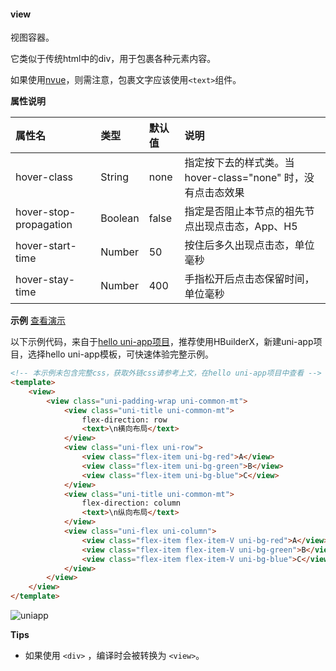 #### view

视图容器。

它类似于传统html中的div，用于包裹各种元素内容。

如果使用[nvue](https://uniapp.dcloud.io/nvue-outline)，则需注意，包裹文字应该使用`<text>`组件。

**属性说明**

|属性名|类型|默认值|说明|
|:-|:-|:-|:-|
|hover-class|String|none|指定按下去的样式类。当 hover-class="none" 时，没有点击态效果|
|hover-stop-propagation|Boolean|false|指定是否阻止本节点的祖先节点出现点击态，App、H5|
|hover-start-time|Number|50|按住后多久出现点击态，单位毫秒|
|hover-stay-time|Number|400|手指松开后点击态保留时间，单位毫秒|

**示例** [查看演示](https://hellouniapp.dcloud.net.cn/pages/component/view/view)

以下示例代码，来自于[hello uni-app项目](https://github.com/dcloudio/hello-uniapp)，推荐使用HBuilderX，新建uni-app项目，选择hello uni-app模板，可快速体验完整示例。
```html
<!-- 本示例未包含完整css，获取外链css请参考上文，在hello uni-app项目中查看 -->
<template>
    <view>
        <view class="uni-padding-wrap uni-common-mt">
            <view class="uni-title uni-common-mt">
                flex-direction: row
                <text>\n横向布局</text>
            </view>
            <view class="uni-flex uni-row">
                <view class="flex-item uni-bg-red">A</view>
                <view class="flex-item uni-bg-green">B</view>
                <view class="flex-item uni-bg-blue">C</view>
            </view>
            <view class="uni-title uni-common-mt">
                flex-direction: column
                <text>\n纵向布局</text>
            </view>
            <view class="uni-flex uni-column">
                <view class="flex-item flex-item-V uni-bg-red">A</view>
                <view class="flex-item flex-item-V uni-bg-green">B</view>
                <view class="flex-item flex-item-V uni-bg-blue">C</view>
            </view>
        </view>
    </view>
</template>
```
 
![uniapp](https://bjetxgzv.cdn.bspapp.com/VKCEYUGU-uni-app-doc/113204c0-4f2f-11eb-97b7-0dc4655d6e68.png)
 
**Tips**

- 如果使用 `<div>` ，编译时会被转换为 `<view>`。
